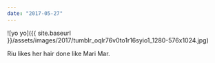 ```yaml
---
date: "2017-05-27"
---
```


![yo yo]({{ site.baseurl }}/assets/images/2017/tumblr_oqlr76v0to1r16syio1_1280-576x1024.jpg)

Riu likes her hair done like Mari Mar.
